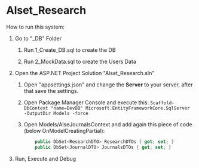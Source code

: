 # Alset_Research

How to run this system:

1. Go to "_DB" Folder
   
   1. Run 1_Create_DB.sql to create the DB
   
   2. Run 2_MockData.sql to create the Users Data

2. Open the ASP.NET Project Solution "Alset_Research.sln"
   
   1. Open "appsettings.json" and change the **Server** to your server, after that save the settings.
   
   2. Open Package Manager Console and execute this: `Scaffold-DbContext "name=DevDB" Microsoft.EntityFrameworkCore.SqlServer -OutputDir Models -force` 
   
   3. Open Models/AlseJournalsContext and add again this piece of code (below OnModelCreatingPartial):
      
      ```csharp
          public DbSet<ResearchDTO> ResearchDTOs { get; set; }
          public DbSet<JournalDTO> JournalsDTOs { get; set; }
      ```

3. Run, Execute and Debug
